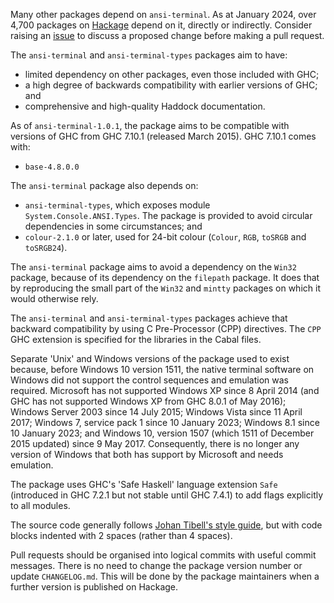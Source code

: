 Many other packages depend on `ansi-terminal`. As at January 2024, over 4,700
packages on [Hackage](https:https://hackage.haskell.org/) depend on it, directly
or indirectly. Consider raising an
[issue](https://github.com/UnkindPartition/ansi-terminal/issues) to
discuss a proposed change before making a pull request.

The `ansi-terminal` and `ansi-terminal-types` packages aim to have:
* limited dependency on other packages, even those included with GHC;
* a high degree of backwards compatibility with earlier versions of GHC; and
* comprehensive and high-quality Haddock documentation.

As of `ansi-terminal-1.0.1`, the package aims to be compatible with versions
of GHC from GHC 7.10.1 (released March 2015). GHC 7.10.1 comes with:
* `base-4.8.0.0`

The `ansi-terminal` package also depends on:
* `ansi-terminal-types`, which exposes module `System.Console.ANSI.Types`. The
  package is provided to avoid circular dependencies in some circumstances; and
* `colour-2.1.0` or later, used for 24-bit colour (`Colour`, `RGB`, `toSRGB` and
  `toSRGB24`).

The `ansi-terminal` package aims to avoid a dependency on the `Win32` package,
because of its dependency on the `filepath` package. It does that by reproducing
the small part of the `Win32` and `mintty` packages on which it would otherwise
rely.

The `ansi-terminal` and `ansi-terminal-types` packages achieve that backward
compatibility by using C Pre-Processor (CPP) directives. The `CPP` GHC extension
is specified for the libraries in the Cabal files.

Separate 'Unix' and Windows versions of the package used to exist because,
before Windows 10 version 1511, the native terminal software on Windows did not
support the control sequences and emulation was required. Microsoft has not
supported Windows XP since 8 April 2014 (and GHC has not supported Windows XP
from GHC 8.0.1 of May 2016); Windows Server 2003 since 14 July 2015; Windows
Vista since 11 April 2017; Windows 7, service pack 1 since 10 January 2023;
Windows 8.1 since 10 January 2023; and Windows 10, version 1507 (which 1511 of
December 2015 updated) since 9 May 2017. Consequently, there is no longer any
version of Windows that both has support by Microsoft and needs emulation.

The package uses GHC's 'Safe Haskell' language extension `Safe` (introduced in
GHC 7.2.1 but not stable until GHC 7.4.1) to add flags explicitly to all
modules.

The source code generally follows
[Johan Tibell's style guide](https://github.com/tibbe/haskell-style-guide), but
with code blocks indented with 2 spaces (rather than 4 spaces).

Pull requests should be organised into logical commits with useful commit
messages. There is no need to change the package version number or update
`CHANGELOG.md`. This will be done by the package maintainers when a further
version is published on Hackage.
